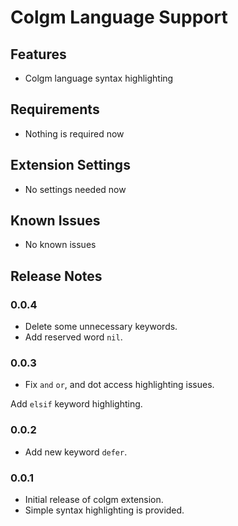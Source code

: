 # Colgm Language Support

## Features

- Colgm language syntax highlighting

## Requirements

- Nothing is required now

## Extension Settings

- No settings needed now

## Known Issues

- No known issues

## Release Notes

### 0.0.4

- Delete some unnecessary keywords.
- Add reserved word `nil`.

### 0.0.3

- Fix `and` `or`, and dot access highlighting issues.

Add `elsif` keyword highlighting.

### 0.0.2

- Add new keyword `defer`.

### 0.0.1

- Initial release of colgm extension.
- Simple syntax highlighting is provided.
